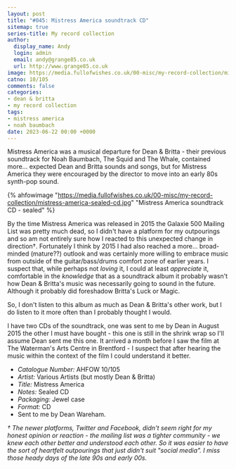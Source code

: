 ```yaml
---
layout: post
title: "#045: Mistress America soundtrack CD"
sitemap: true
series-title: My record collection
author:
  display_name: Andy
  login: admin
  email: andy@grange85.co.uk
  url: http://www.grange85.co.uk
image: https://media.fullofwishes.co.uk/00-misc/my-record-collection/mistress-america-sealed-cd.jpg
catno: 10/105
comments: false
categories:
- dean & britta
- my record collection
tags:
- mistress america
- noah baumbach
date: 2023-06-22 00:00 +0000
---
```

Mistress America was a musical departure for Dean & Britta - their previous soundtrack for Noah Baumbach, The Squid and The Whale, contained more... expected Dean and Britta sounds and songs, but for Mistress America they were encouraged by the director to move into an early 80s synth-pop sound.

{% ahfowimage "https://media.fullofwishes.co.uk/00-misc/my-record-collection/mistress-america-sealed-cd.jpg" "Mistress America soundtrack CD - sealed" %}

By the time Mistress America was released in 2015 the Galaxie 500 Mailing List was pretty much dead, so I didn't have a platform for my outpourings and so am not entirely sure how I reacted to this unexpected change in direction&dagger;. Fortunately I think by 2015 I had also reached a more... broad-minded (mature??) outlook and was certainly more willing to embrace music from outside of the guitar/bass/drums comfort zone of earlier years. I suspect that, while perhaps not _loving_ it, I could at least _appreciate_ it, comfortable in the _knowledge_ that as a soundtrack album it probably wasn't how Dean & Britta's music was necessarily going to sound in the future. Although it probably did foreshadow Britta's Luck or Magic.

So, I don't listen to this album as much as Dean & Britta's other work, but I do listen to it more often than I probably thought I would.

I have two CDs of the soundtrack, one was sent to me by Dean in August 2015 the other I must have bought - this one is still in the shrink wrap so I'll assume Dean sent me this one. It arrived a month before I saw the film at The Waterman's Arts Centre in Brentford - I suspect that after hearing the music within the context of the film I could understand it better.

 - *Catalogue Number:* AHFOW 10/105
 - *Artist:* Various Artists (but mostly Dean & Britta)
 - *Title:* Mistress America
 - *Notes:* Sealed CD
 - *Packaging:* Jewel case
 - *Format:* CD
 - Sent to me by Dean Wareham.

_&dagger; The newer platforms, Twitter and Facebook, didn't seem right for my honest opinion or reaction - the mailing list was a tighter community - we knew each other better and understood each other. So it was easier to have the sort of heartfelt outpourings that just didn't suit "social media". I miss those heady days of the late 90s and early 00s._

